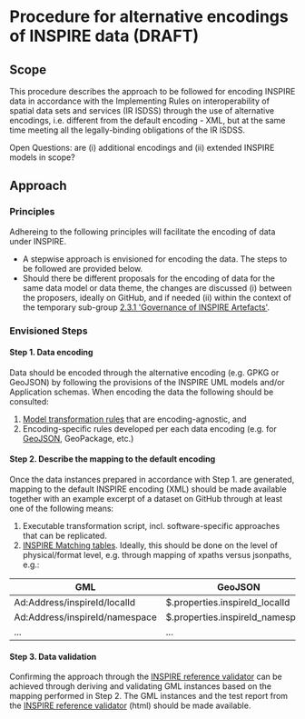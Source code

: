 # Procedure for alternative encodings of INSPIRE data (DRAFT)

## Scope
This procedure describes the approach to be followed for encoding INSPIRE data in accordance with the Implementing Rules on interoperability of spatial data sets and services (IR ISDSS) through the use of alternative encodings, i.e. different from the default encoding - XML, but at the same time meeting all the legally-binding obligations of the IR ISDSS. 

Open Questions: are (i) additional encodings and (ii) extended INSPIRE models in scope? 

## Approach

### Principles
Adhereing to the following principles will facilitate the encoding of data under INSPIRE.

- A stepwise approach is envisioned for encoding the data. The steps to be followed are provided below.
- Should there be different proposals for the encoding of data for the same data model or data theme, the changes are discussed (i) between the proposers, ideally on GitHub, and if needed (ii) within the context of the temporary sub-group [2.3.1 'Governance of INSPIRE Artefacts'](https://webgate.ec.europa.eu/fpfis/wikis/display/InspireMIG/Action+2.3+Simplification+of+INSPIRE+implementation).

### Envisioned Steps

#### Step 1. Data encoding
Data should be encoded through the alternative encoding (e.g. GPKG or GeoJSON) by following the provisions of the INSPIRE UML models and/or Application schemas. When encoding the data the following should be consulted:
1. [Model transformation rules](https://github.com/INSPIRE-MIF/2017.2/blob/master/model-transformations/TransformationRules.md) that are encoding-agnostic, and
2. Encoding-specific rules  developed per each data encoding (e.g. for [GeoJSON](https://github.com/INSPIRE-MIF/2017.2/blob/master/GeoJSON/geojson-encoding-rule.md), GeoPackage, etc.)

#### Step 2. Describe the mapping to the default encoding
Once the data instances prepared in accordance with Step 1. are generated, mapping to the default INSPIRE encoding (XML) should be made available together with an example excerpt of a dataset on GitHub through at least one of the following means:
1. Executable transformation script, incl. software-specific approaches that can be replicated.
2. [INSPIRE Matching tables](https://inspire.ec.europa.eu/data-model/approved/r4618-ir/mapping/). Ideally, this should be done on the level of physical/format level, e.g. through mapping of xpaths versus jsonpaths, e.g.:

| GML        | GeoJSON           |
| ------------- |-------------|
| Ad:Address/inspireId/localId      | $.properties.inspireId_localId |
| Ad:Address/inspireId/namespace     | $.properties.inspireId_namespace     |
| ... | ...      |



#### Step 3. Data validation
Confirming the approach through the [INSPIRE reference validator](https://inspire.ec.europa.eu/validator/) can be achieved through deriving and validating GML instances based on the mapping performed in Step 2. The GML instances and the test report from the [INSPIRE reference validator](https://inspire.ec.europa.eu/validator/) (html) should be made available.
